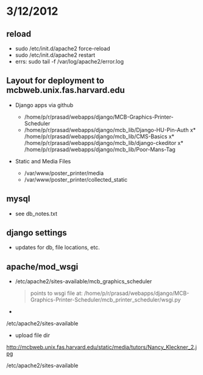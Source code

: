 # 3/12/2012

## reload
* sudo /etc/init.d/apache2 force-reload
* sudo /etc/init.d/apache2 restart
* errs: sudo tail -f /var/log/apache2/error.log


## Layout for deployment to mcbweb.unix.fas.harvard.edu 

* Django apps via github
    * /home/p/r/prasad/webapps/django/MCB-Graphics-Printer-Scheduler
    * /home/p/r/prasad/webapps/django/mcb_lib/Django-HU-Pin-Auth
    x* /home/p/r/prasad/webapps/django/mcb_lib/CMS-Basics
    x* /home/p/r/prasad/webapps/django/mcb_lib/django-ckeditor
    x* /home/p/r/prasad/webapps/django/mcb_lib/Poor-Mans-Tag

* Static and Media Files
    * /var/www/poster_printer/media
    * /var/www/poster_printer/collected_static

## mysql 
* see db_notes.txt

## django settings
* updates for db, file locations, etc.

## apache/mod_wsgi
* /etc/apache2/sites-available/mcb_graphics_scheduler
    > points to wsgi file at:
         /home/p/r/prasad/webapps/django/MCB-Graphics-Printer-Scheduler/mcb_printer_scheduler/wsgi.py
* 

/etc/apache2/sites-available

* upload file dir

http://mcbweb.unix.fas.harvard.edu/static/media/tutors/Nancy_Kleckner_2.jpg


/etc/apache2/sites-available
